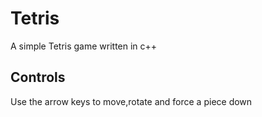 # Tetris

A simple Tetris game written in c++

## Controls
   Use the arrow keys to move,rotate and force a piece down
